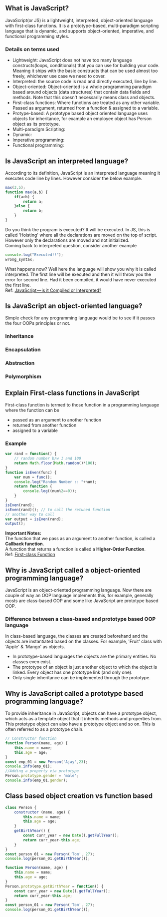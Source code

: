 ## What is JavaScript?
JavaScript(or JS) is a lightweight, interpreted, object-oriented language with first-class functions. It is a prototype-based, multi-paradigm scripting language that is dynamic, and supports object-oriented, imperative, and functional programming styles.

### Details on terms used
- Lightweight: JavaScript does not have too many language constructs(loops, conditionals) that you can use for building your code. Meaning it ships with the basic constructs that can be used almost too freely, whichever use case we need to cover.
- Interpreted: the source code is read and directly executed, line by line. 
- Object-oriented: Object-oriented is a whole programming paradigm based around objects (data structures) that contain data fields and methods. Note that this doesn't necessarily means class and objects. 
- First-class functions: Where functions are treated as any other variable. Passed as argument, returned from a function & assigned to a variable.
- Protype-based: A prototype based object oriented language uses objects for inheritance, for example an employee object has Person object as its prototype.
- Multi-paradigm Scripting:
- Dynamic:
- Imperative programming:
- Functional programming:

## Is JavaScript an interpreted language?
According to its definition, JavaScript is an interpreted language meaning it executes code line by lines. However consider the below example.
```js
max(3,5);
function max(a,b) {
    if(a>b) {
        return a;
    }else {
        return b;
    }
}
```
Do you think the program is executed? It will be executed. In JS, this is called 'Hoisting' where all the declarations are moved on the top of script. However only the declarations are moved and not initialized. <br>
Coming back to interpreted question, consider another example
```js
console.log("Executed!!");
wrong_syntax;
```
What happens now? Well here the language will show you why it is called interpreted. The first line will be executed and then it will throw you the error for second line. Had it been compiled, it would have never executed the first line. <br>
Ref: [JavaScript — is it Compiled or Interpreted?](https://almogad.medium.com/javascript-is-it-compiled-or-interpreted-9779278468fc)

## Is JavaScript an object-oriented language?
Simple check for any programming language would be to see if it passes the four OOPs principles or not. 
### Inheritance
### Encapsulation
### Abstraction
### Polymorphism

## Explain First-class functions in JavaScript
First-class function is termed to those function in a programming language where the function can be <br>
- passed as an argument to another function
- returned from another function
- assigned to a variable
### Example
```js
var rand = function() {
    // random number b/w 1 and 100
    return Math.floor(Math.random()*100);
}
function isEven(func) {
    var num = func();
    console.log("Random Number :: "+num);
    return function {
        console.log((num%2==0));
    }
}
isEven(rand);
isEven(rand)(); // to call the retuned function
// another way to call 
var output = isEven(rand);
output();
```
<b>Important Notes:</b> 
<br>The function that we pass as an argument to another function, is called a <b>Callback function</b>.
<br>A function that returns a function is called a <b>Higher-Order Function</b>.
<br>Ref: [First-class Function](https://developer.mozilla.org/en-US/docs/Glossary/First-class_Function)

## Why is JavaScript called a object-oriented programming language?
JavaScript is an object-oriented programming language. Now there are couple of way an OOP language implements this, for example, generally mosts are class-based OOP and some like JavaScript are prototype based OOP.

### Difference between a class-based and prototype based OOP language
In class-based language, the classes are created beforehand and the objects are instantiated based on the classes. For example, 'Fruit' class with 'Apple' & 'Mango' as objects.<br>
- In prototype-based languages the objects are the primary entities. No classes even exist. 
- The prototype of an object is just another object to which the object is linked. Every object has one prototype link (and only one).
- Only single inheritance can be implemented through the prototype. 

## Why is JavaScript called a prototype based programming language?
To provide inheritance in JavaScript, objects can have a prototype object, which acts as a template object that it inherits methods and properties from.<br>
This prototype object can also have a prototype object and so on. This is often referred to as a prototype chain.
```js
// Constructor function
function Person(name, age) {
    this.name = name;
    this.age = age;
}
const emp_01 = new Person('Ajay',23);
console.info(emp_01);
//Adding a property via prototype
Person.prototype.gender = 'male';
console.info(emp_01.gender);
```

## Class based object creation vs function based
```js
class Person {
    constructor (name, age) {
        this.name = name;
        this.age = age;
    }
    getBirthYear() {
        const curr_year = new Date().getFullYear();
        return curr_year-this.age;
    }
}
const person_01 = new Person('Tom', 27);
console.log(person_01.getBirthYear());
```
```js
function Person(name, age) {
    this.name = name;
    this.age = age;
}
Person.prototype.getBirthYear = function() {
    const curr_year = new Date().getFullYear();
    return curr_year-this.age;
}
const person_01 = new Person('Tom', 27);
console.log(person_01.getBirthYear());
```